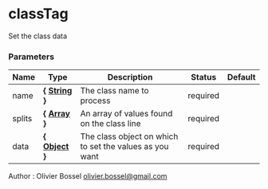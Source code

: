 # classTag

Set the class data

### Parameters

| Name   | Type                                                                                                   | Description                                             | Status   | Default |
| ------ | ------------------------------------------------------------------------------------------------------ | ------------------------------------------------------- | -------- | ------- |
| name   | **{ [String](https://developer.mozilla.org/fr/docs/Web/JavaScript/Reference/Objets_globaux/String) }** | The class name to process                               | required |
| splits | **{ [Array](https://developer.mozilla.org/fr/docs/Web/JavaScript/Reference/Objets_globaux/Array) }**   | An array of values found on the class line              | required |
| data   | **{ [Object](https://developer.mozilla.org/fr/docs/Web/JavaScript/Reference/Objets_globaux/Object) }** | The class object on which to set the values as you want | required |

Author : Olivier Bossel [olivier.bossel@gmail.com](mailto:olivier.bossel@gmail.com)
